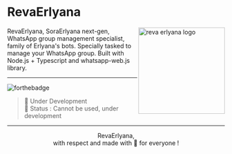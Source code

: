 # RevaErlyana

<img align="right" src="https://github.com/gensart-x/reva-erlyana/assets/165239315/db268cb7-54a9-40db-b237-33426402d41d" height="200px" alt="reva erlyana logo">

RevaErlyana, SoraErlyana next-gen, WhatsApp group management specialist, family of Erlyana's bots. Specially tasked to manage your WhatsApp group. Built with Node.js + Typescript and whatsapp-web.js library.

---

![forthebadge](https://img.shields.io/github/last-commit/gensart-x/reva-erlyana/main?display_timestamp=author&style=for-the-badge&logo=github&link=https%3A%2F%2Fgithub.com%2Fgensart-x%2Freva-erlyana)

> 🚧 Under Development  
> 🔴 Status : Cannot be used, under development
---

<p align="center">
    RevaErlyana,
    <br>
    with respect and made with 💚 for everyone !
</p>
